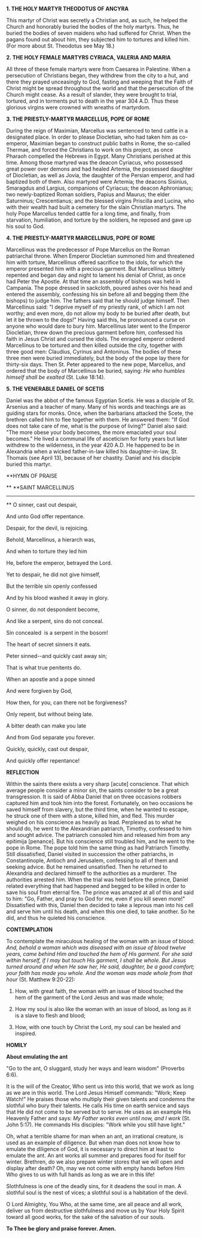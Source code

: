
**1. THE HOLY MARTYR THEODOTUS OF ANCYRA**

This martyr of Christ was secretly a Christian and, as such, he helped the Church and honorably buried the bodies of the holy martyrs. Thus, he buried the bodies of seven maidens who had suffered for Christ. When the pagans found out about him, they subjected him to tortures and killed him. (For more about St. Theodotus see May 18.)

**2. THE HOLY FEMALE MARTYRS CYRIACA, VALERIA AND MARIA**

All three of these female martyrs were from Caesarea in Palestine. When a persecution of Christians began, they withdrew from the city to a hut, and there they prayed unceasingly to God, fasting and weeping that the Faith of Christ might be spread throughout the world and that the persecution of the Church might cease. As a result of slander, they were brought to trial, tortured, and in torments put to death in the year 304 A.D. Thus these glorious virgins were crowned with wreaths of martyrdom.

**3. THE PRIESTLY-MARTYR MARCELLUS, POPE OF ROME**

During the reign of Maximian, Marcellus was sentenced to tend cattle in a designated place. In order to please Diocletian, who had taken him as co-emperor, Maximian began to construct public baths in Rome, the so-called Thermae, and forced the Christians to work on this project, as once Pharaoh compelled the Hebrews in Egypt. Many Christians perished at this time. Among those martyred was the deacon Cyriacus, who possessed great power over demons and had healed Artemia, the possessed daughter of Diocletian, as well as Jovia, the daughter of the Persian emperor, and had baptized both of them. Also martyred were Artemia; the deacons Sisinius, Smaragdus and Largius, companions of Cyriacus; the deacon Aphronianus; two newly-baptized Roman soldiers, Papius and Maurus; the elder Saturninus; Crescentianus; and the blessed virgins Priscilla and Lucina, who with their wealth had built a cemetery for the slain Christian martyrs. The holy Pope Marcellus tended cattle for a long time, and finally, from starvation, humiliation, and torture by the soldiers, he reposed and gave up his soul to God.

**4. THE PRIESTLY-MARTYR MARCELLINUS, POPE OF ROME**

Marcellinus was the predecessor of Pope Marcellus on the Roman patriarchal throne. When Emperor Diocletian summoned him and threatened him with torture, Marcellinus offered sacrifice to the idols, for which the emperor presented him with a precious garment. But Marcellinus bitterly repented and began day and night to lament his denial of Christ, as once had Peter the Apostle. At that time an assembly of bishops was held in Campania. The pope dressed in sackcloth, poured ashes over his head and entered the assembly, confessing his sin before all and begging them (the bishops) to judge him. The fathers said that he should judge himself. Then Marcellinus said: "I deprive myself of my priestly rank, of which I am not worthy; and even more, do not allow my body to be buried after death, but let it be thrown to the dogs!" Having said this, he pronounced a curse on anyone who would dare to bury him. Marcellinus later went to the Emperor Diocletian, threw down the precious garment before him, confessed his faith in Jesus Christ and cursed the idols. The enraged emperor ordered Marcellinus to be tortured and then killed outside the city, together with three good men: Claudius, Cyrinus and Antoninus. The bodies of these three men were buried immediately, but the body of the pope lay there for thirty-six days. Then St. Peter appeared to the new pope, Marcellus, and ordered that the body of Marcellinus be buried, saying: *He who humbles himself shall be exalted* (St. Luke 18:14).

**5. THE VENERABLE DANIEL OF SCETIS**

Daniel was the abbot of the famous Egyptian Scetis. He was a disciple of St. Arsenius and a teacher of many. Many of his words and teachings are as guiding stars for monks. Once, when the barbarians attacked the Scete, the brethren called him to flee together with them. He answered them: "If God does not take care of me, what is the purpose of living?" Daniel also said: "The more obese your body becomes, the more emaciated your soul becomes." He lived a communal life of asceticism for forty years but later withdrew to the wilderness, in the year 420 A.D. He happened to be in Alexandria when a wicked father-in-law killed his daughter-in-law, St. Thomais (see April 13), because of her chastity. Daniel and his disciple buried this martyr.


**HYMN OF PRAISE
 
**
**SAINT MARCELLINUS
**** 
**
O sinner, cast out despair,
 

And unto God offer repentance.
 

Despair, for the devil, is rejoicing.


Behold, Marcellinus, a hierarch was,


And when to torture they led him
 

He, before the emperor, betrayed the Lord.
 

Yet to despair, he did not give himself,
 

But the terrible sin openly confessed
 

And by his blood washed it away in glory.
 

O sinner, do not despondent become,
 

And like a serpent, sins do not conceal.
 

Sin concealed  is a serpent in the bosom!
 

The heart of secret sinners it eats.
 

Peter sinned--and quickly cast away sin;
 

That is what true penitents do.
 

When an apostle and a pope sinned
 

And were forgiven by God,
 

How then, for you, can there not be forgiveness?
 

Only repent, but without being late.
 

A bitter death can make you late
 

And from God separate you forever.
 

Quickly, quickly, cast out despair,
 

And quickly offer repentance!
 

**REFLECTION**

Within the saints there exists a very sharp [acute] conscience. That which average people consider a minor sin, the saints consider to be a great transgression. It is said of Abba Daniel that on three occasions robbers captured him and took him into the forest. Fortunately, on two occasions he saved himself from slavery, but the third time, when he wanted to escape, he struck one of them with a stone, killed him, and fled. This murder weighed on his conscience as heavily as lead. Perplexed as to what he should do, he went to the Alexandrian patriarch, Timothy, confessed to him and sought advice. The patriarch consoled him and released him from any epitimija [penance]. But his conscience still troubled him, and he went to the pope in Rome. The pope told him the same thing as had Patriarch Timothy. Still dissatisfied, Daniel visited in succession the other patriarchs, in Constantinople, Antioch and Jerusalem, confessing to all of them and seeking advice. But he remained unsatisfied. Then he returned to Alexandria and declared himself to the authorities as a murderer. The authorities arrested him. When the trial was held before the prince, Daniel related everything that had happened and begged to be killed in order to save his soul from eternal fire. The prince was amazed at all of this and said to him: "Go, Father, and pray to God for me, even if you kill seven more!" Dissatisfied with this, Daniel then decided to take a leprous man into his cell and serve him until his death, and when this one died, to take another. So he did, and thus he quieted his conscience.


**CONTEMPLATION**


To contemplate the miraculous healing of the woman with an issue of blood: *And, behold a woman which was diseased with an issue of blood twelve years, came behind Him and touched the hem of His garment. For she said within herself, if I may but touch His garment, I shall be whole. But Jesus turned around and when He saw her, He said, daughter, be a good comfort; your faith has made you whole. And the woman was made whole from that hour* (St. Matthew 9:20-22):

1.  How, with great faith, the woman with an issue of blood touched the hem of the garment of the Lord Jesus and was made whole;

1.  How my soul is also like the woman with an issue of blood, as long as it is a slave to flesh and blood;

1.  How, with one touch by Christ the Lord, my soul can be healed and inspired.


**HOMILY**

**About emulating the ant**

"Go to the ant, O sluggard, study her ways and learn wisdom" (Proverbs 6:6).

It is the will of the Creator, Who sent us into this world, that we work as long as we are in this world. The Lord Jesus Himself commands: "Work; Keep Watch!" He praises those who multiply their given talents and condemns the slothful who bury their talents. He calls His time on earth service and says that He did not come to be served but to serve. He uses as an example His Heavenly Father and says: *My Father works even until now, and I work* (St. John 5:17). He commands His disciples: "Work while you still have light."

Oh, what a terrible shame for man when an ant, an irrational creature, is used as an example of diligence. But when man does not know how to emulate the diligence of God, it is necessary to direct him at least to emulate the ant. An ant works all summer and prepares food for itself for winter. Brethren, do we also prepare winter stores that we will open and display after death? Oh, may we not come with empty hands before Him Who gives to us with full hands as long as we are in this life!

Slothfulness is one of the deadly sins, for it deadens the soul in man. A slothful soul is the nest of vices; a slothful soul is a habitation of the devil.

O Lord Almighty, You Who, at the same time, are all peace and all work, deliver us from destructive slothfulness and move us by Your Holy Spirit toward all good works, for the sake of the salvation of our souls.

**To Thee be glory and praise forever. Amen.** 

